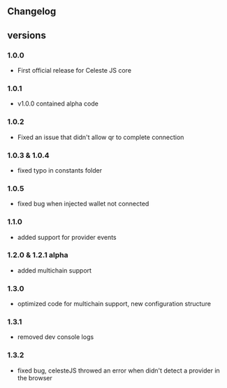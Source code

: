 ## Changelog

## versions

### 1.0.0

-   First official release for Celeste JS core

### 1.0.1

-   v1.0.0 contained alpha code

### 1.0.2

-   Fixed an issue that didn't allow qr to complete connection

### 1.0.3 & 1.0.4

-   fixed typo in constants folder

### 1.0.5

-   fixed bug when injected wallet not connected

### 1.1.0

-   added support for provider events

### 1.2.0 & 1.2.1 alpha

-   added multichain support

### 1.3.0

-   optimized code for multichain support, new configuration structure

### 1.3.1

-   removed dev console logs

### 1.3.2

-   fixed bug, celesteJS throwed an error when didn't detect a provider in the browser
